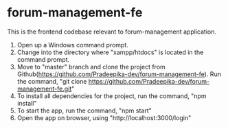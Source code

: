 # forum-management-fe
This is the frontend codebase relevant to forum-management application.
1. Open up a Windows command prompt.
2. Change into the directory where "xampp/htdocs" is located in the command prompt.
3. Move to "master" branch and clone the project from Github(https://github.com/Pradeepika-dev/forum-management-fe). 
   Run the command, "git clone https://github.com/Pradeepika-dev/forum-management-fe.git"
4. To install all dependencies for the project, run the command, "npm install"
5. To start the app, run the command, "npm start"
6. Open the app on browser, using "http://localhost:3000/login"
